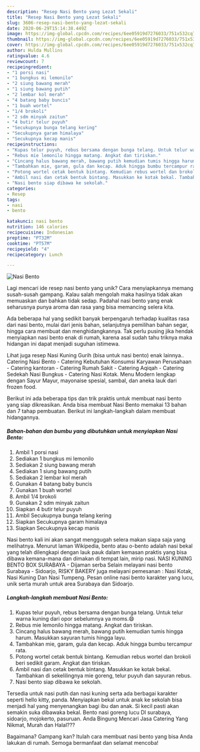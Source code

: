 ```yaml
---
description: "Resep Nasi Bento yang Lezat Sekali"
title: "Resep Nasi Bento yang Lezat Sekali"
slug: 3606-resep-nasi-bento-yang-lezat-sekali
date: 2020-06-29T15:14:38.449Z
image: https://img-global.cpcdn.com/recipes/6ee05919d7276033/751x532cq70/nasi-bento-foto-resep-utama.jpg
thumbnail: https://img-global.cpcdn.com/recipes/6ee05919d7276033/751x532cq70/nasi-bento-foto-resep-utama.jpg
cover: https://img-global.cpcdn.com/recipes/6ee05919d7276033/751x532cq70/nasi-bento-foto-resep-utama.jpg
author: Hulda Mullins
ratingvalue: 4.6
reviewcount: 7
recipeingredient:
- "1 porsi nasi"
- "1 bungkus mi lemonilo"
- "2 siung bawang merah"
- "1 siung bawang putih"
- "2 lembar kol merah"
- "4 batang baby buncis"
- "1 buah wortel"
- "1/4 brokoli"
- "2 sdm minyak zaitun"
- "4 butir telur puyuh"
- "Secukupnya bunga telang kering"
- "Secukupnya garam himalaya"
- "Secukupnya kecap manis"
recipeinstructions:
- "Kupas telur puyuh, rebus bersama dengan bunga telang. Untuk telur warna kuning dari opor sebelumnya ya moms.😄"
- "Rebus mie lemonilo hingga matang. Angkat dan tiriskan."
- "Cincang halus bawang merah, bawang putih kemudian tumis hingga harum. Masukkan sayuran tumis hingga layu."
- "Tambahkan mie, garam, gula dan kecap. Aduk hingga bumbu tercampur rata."
- "Potong wortel cetak bentuk bintang. Kemudian rebus wortel dan brokoli beri sedikit garam. Angkat dan tiriskan."
- "Ambil nasi dan cetak bentuk bintang. Masukkan ke kotak bekal. Tambahkan di sekelilingnya mie goreng, telur puyuh dan sayuran rebus."
- "Nasi bento siap dibawa ke sekolah."
categories:
- Resep
tags:
- nasi
- bento

katakunci: nasi bento 
nutrition: 146 calories
recipecuisine: Indonesian
preptime: "PT32M"
cooktime: "PT57M"
recipeyield: "4"
recipecategory: Lunch

---
```



![Nasi Bento](https://img-global.cpcdn.com/recipes/6ee05919d7276033/751x532cq70/nasi-bento-foto-resep-utama.jpg)

Lagi mencari ide resep nasi bento yang unik? Cara menyiapkannya memang susah-susah gampang. Kalau salah mengolah maka hasilnya tidak akan memuaskan dan bahkan tidak sedap. Padahal nasi bento yang enak seharusnya punya aroma dan rasa yang bisa memancing selera kita.

Ada beberapa hal yang sedikit banyak berpengaruh terhadap kualitas rasa dari nasi bento, mulai dari jenis bahan, selanjutnya pemilihan bahan segar, hingga cara membuat dan menghidangkannya. Tak perlu pusing jika hendak menyiapkan nasi bento enak di rumah, karena asal sudah tahu triknya maka hidangan ini dapat menjadi suguhan istimewa.

Lihat juga resep Nasi Kuning Gurih (bisa untuk nasi bento) enak lainnya.. Catering Nasi Bento - Catering Kebutuhan Konsumsi Karyawan Perusahaan - Catering kantoran - Catering Rumah Sakit - Catering Aqiqah - Catering Sedekah Nasi Bungkus - Catering Nasi Kotak. Menu Modern lengkap dengan Sayur Mayur, mayonaise spesial, sambal, dan aneka lauk dari frozen food.


Berikut ini ada beberapa tips dan trik praktis untuk membuat nasi bento yang siap dikreasikan. Anda bisa membuat Nasi Bento memakai 13 bahan dan 7 tahap pembuatan. Berikut ini langkah-langkah dalam membuat hidangannya.

<!--inarticleads1-->

##### Bahan-bahan dan bumbu yang dibutuhkan untuk menyiapkan Nasi Bento:

1. Ambil 1 porsi nasi
1. Sediakan 1 bungkus mi lemonilo
1. Sediakan 2 siung bawang merah
1. Sediakan 1 siung bawang putih
1. Sediakan 2 lembar kol merah
1. Gunakan 4 batang baby buncis
1. Gunakan 1 buah wortel
1. Ambil 1/4 brokoli
1. Gunakan 2 sdm minyak zaitun
1. Siapkan 4 butir telur puyuh
1. Ambil Secukupnya bunga telang kering
1. Siapkan Secukupnya garam himalaya
1. Siapkan Secukupnya kecap manis


Nasi bento kali ini akan sangat menggugah selera makan siapa saja yang melihatnya. Menurut laman Wikipedia, bento atau o-bento adalah nasi bekal yang telah dilengkapi dengan lauk pauk dalam kemasan praktis yang bisa dibawa kemana-mana dan dimakan di tempat lain, mirip nasi. NASI KUNING BENTO BOX SURABAYA - Dijaman serba Selain melayani nasi bento Surabaya - Sidoarjo, RISKY BAKERY juga melayani pemesanan : Nasi Kotak, Nasi Kuning Dan Nasi Tumpeng. Pesan online nasi bento karakter yang lucu, unik serta murah untuk area Surabaya dan Sidoarjo. 

<!--inarticleads2-->

##### Langkah-langkah membuat Nasi Bento:

1. Kupas telur puyuh, rebus bersama dengan bunga telang. Untuk telur warna kuning dari opor sebelumnya ya moms.😄
1. Rebus mie lemonilo hingga matang. Angkat dan tiriskan.
1. Cincang halus bawang merah, bawang putih kemudian tumis hingga harum. Masukkan sayuran tumis hingga layu.
1. Tambahkan mie, garam, gula dan kecap. Aduk hingga bumbu tercampur rata.
1. Potong wortel cetak bentuk bintang. Kemudian rebus wortel dan brokoli beri sedikit garam. Angkat dan tiriskan.
1. Ambil nasi dan cetak bentuk bintang. Masukkan ke kotak bekal. Tambahkan di sekelilingnya mie goreng, telur puyuh dan sayuran rebus.
1. Nasi bento siap dibawa ke sekolah.


Tersedia untuk nasi putih dan nasi kuning serta ada berbagai karakter seperti hello kitty, panda. Menyiapkan bekal untuk anak ke sekolah bisa menjadi hal yang menyenangkan bagi ibu dan anak. Si kecil pasti akan semakin suka dibawaka bekal. Bento nasi goreng lucu DI surabaya, sidoarjo, mojokerto, pasuruan. Anda Bingung Mencari Jasa Catering Yang Nikmat, Murah dan Halal??? 

Bagaimana? Gampang kan? Itulah cara membuat nasi bento yang bisa Anda lakukan di rumah. Semoga bermanfaat dan selamat mencoba!
